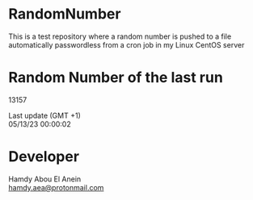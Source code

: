 # RandomNumber    
This is a test repository where a random number is pushed to a file automatically passwordless from a cron job in my Linux CentOS server    
# Random Number of the last run   
13157
      
Last update (GMT +1)    
05/13/23 00:00:02
# Developer    
Hamdy Abou El Anein   
hamdy.aea@protonmail.com
